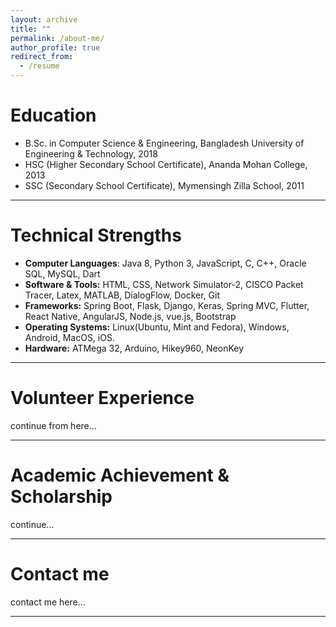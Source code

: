 ```yaml
---
layout: archive
title: ""
permalink: /about-me/
author_profile: true
redirect_from:
  - /resume
---
```


Education
======
* B.Sc. in Computer Science & Engineering, Bangladesh University of Engineering & Technology, 2018
* HSC (Higher Secondary School Certificate), Ananda Mohan College, 2013
* SSC (Secondary School Certificate), Mymensingh Zilla School, 2011

---

Technical Strengths
======
* **Computer Languages**: Java 8, Python 3, JavaScript, C, C++, Oracle SQL, MySQL, Dart <br>
* **Software & Tools:** HTML, CSS, Network Simulator-2, CISCO Packet Tracer, Latex,
MATLAB, DialogFlow, Docker, Git <br>
* **Frameworks:** Spring Boot, Flask, Django, Keras, Spring MVC, Flutter, React Native, 
AngularJS, Node.js, vue.js, Bootstrap <br>
* **Operating Systems:** Linux(Ubuntu, Mint and Fedora), Windows, Android, MacOS, iOS. <br>
* **Hardware:** ATMega 32, Arduino, Hikey960, NeonKey

---


Volunteer Experience
======
continue from here...

---


Academic Achievement & Scholarship
===
continue...

---


Contact me
===

contact me here...

---




